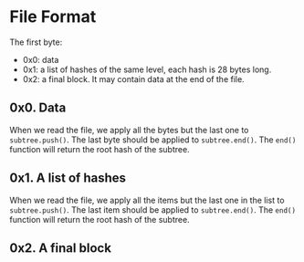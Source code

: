 # File Format

The first byte:

- 0x0: data
- 0x1: a list of hashes of the same level, each hash is 28 bytes long.
- 0x2: a final block. It may contain data at the end of the file.

## 0x0. Data

When we read the file, we apply all the bytes but the last one to `subtree.push()`. The last byte should be applied to `subtree.end()`. The `end()` function will return the root hash of the subtree.

## 0x1. A list of hashes

When we read the file, we apply all the items but the last one in the list to `subtree.push()`. The last item should be applied to `subtree.end()`. The `end()` function will return the root hash of the subtree.

## 0x2. A final block

